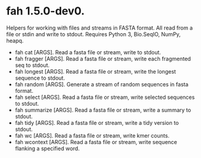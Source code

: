# fah 1.5.0-dev0.

Helpers for working with files and streams in FASTA format. All read from a file
or stdin and write to stdout. Requires Python 3, Bio.SeqIO, NumPy, heapq.

*   fah cat [ARGS]. Read a fasta file or stream, write to stdout.
*   fah fragger [ARGS]. Read a fasta file or stream, write each fragmented seq
    to stdout.
*   fah longest [ARGS]. Read a fasta file or stream, write the longest sequence
    to stdout.
*   fah random [ARGS]. Generate a stream of random sequences in fasta format.
*   fah select [ARGS]. Read a fasta file or stream, write selected sequences to
    stdout.
*   fah summarize [ARGS]. Read a fasta file or stream, write a summary to
    stdout.
*   fah tidy [ARGS]. Read a fasta file or stream, write a tidy version to
    stdout.
*   fah wc [ARGS]. Read a fasta file or stream, write kmer counts.
*   fah wcontext [ARGS]. Read a fasta file or stream, write sequence flanking a
    specified word.
